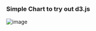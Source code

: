 ### Simple Chart to try out d3.js

![image](https://github.com/user-attachments/assets/72999c24-e87b-41ae-ac65-8a01fc31edce)
